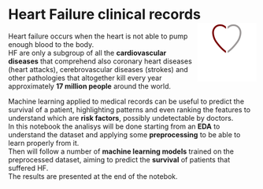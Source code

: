# Heart Failure clinical records <img src="img/heart.png" width="120" height="120" align="right"/>

Heart failure occurs when the heart is not able to pump enough blood to the body.<br>
HF are only a subgroup of all the **cardiovascular diseases** that comprehend also coronary heart diseases (heart attacks), cerebrovascular diseases (strokes) and other pathologies that altogether kill every year  approximately **17 million people** around the world.<br>


Machine learning applied to medical records can be useful to  predict the survival of a patient, highlighting patterns and even ranking the features to understand which are **risk factors**, possibly undetectable by doctors.<br>
In this notebook the analisys will be done starting from an **EDA** to understand the dataset and applying some **preprocessing** to be able to learn properly from it.<br>
Then will follow a number of **machine learning models** trained on the preprocessed dataset, aiming to predict the **survival** of patients that suffered HF.<br>
The results are presented at the end of the notebok.

